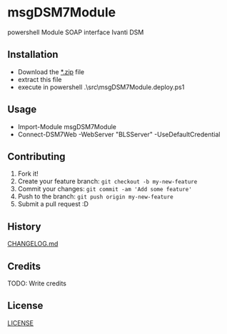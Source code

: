 # msgDSM7Module

powershell Module SOAP interface Ivanti DSM

## Installation

* Download the [*.zip](/uwefranke/msgDSM7Module/releases) file
* extract this file
* execute in powershell .\src\msgDSM7Module.deploy.ps1

## Usage

* Import-Module msgDSM7Module
* Connect-DSM7Web -WebServer "BLSServer" -UseDefaultCredential

## Contributing

1. Fork it!
2. Create your feature branch: `git checkout -b my-new-feature`
3. Commit your changes: `git commit -am 'Add some feature'`
4. Push to the branch: `git push origin my-new-feature`
5. Submit a pull request :D

## History

[CHANGELOG.md](/CHANGELOG.md)

## Credits

TODO: Write credits

## License

[LICENSE](/LICENSE)